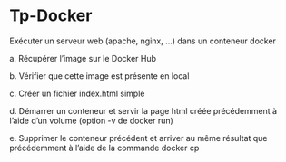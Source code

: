# Tp-Docker

Exécuter un serveur web (apache, nginx, …) dans un conteneur docker 

  a. Récupérer l’image sur le Docker Hub
  
  b. Vérifier que cette image est présente en local
  
  c. Créer un fichier index.html simple 
  
  d. Démarrer un conteneur et servir la page html créée précédemment à l’aide d’un volume (option -v de docker run) 
  
  e. Supprimer le conteneur précédent et arriver au même résultat que précédemment à l’aide de la commande docker cp
